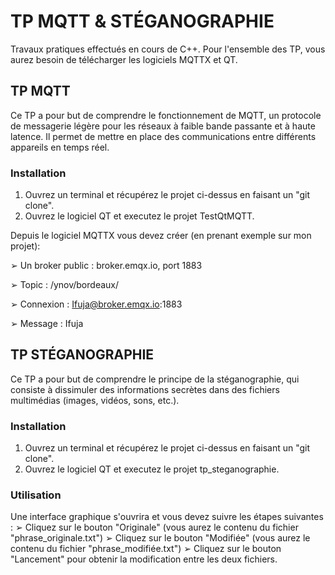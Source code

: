 # TP MQTT & STÉGANOGRAPHIE
Travaux pratiques effectués en cours de C++. Pour l'ensemble des TP, vous aurez besoin de télécharger les logiciels MQTTX et QT.

## TP MQTT
Ce TP a pour but de comprendre le fonctionnement de MQTT, un protocole de messagerie légère pour les réseaux à faible bande passante et à haute latence. Il permet de mettre en place des communications entre différents appareils en temps réel.

### Installation
1. Ouvrez un terminal et récupérez le projet ci-dessus en faisant un "git clone".
2. Ouvrez le logiciel QT et executez le projet TestQtMQTT.

Depuis le logiciel MQTTX vous devez créer (en prenant exemple sur mon projet):

➢ Un broker public : broker.emqx.io, port 1883

➢ Topic : /ynov/bordeaux/

➢ Connexion : Ifuja@broker.emqx.io:1883

➢ Message : Ifuja

## TP STÉGANOGRAPHIE
Ce TP a pour but de comprendre le principe de la stéganographie, qui consiste à dissimuler des informations secrètes dans des fichiers multimédias (images, vidéos, sons, etc.).

### Installation
1. Ouvrez un terminal et récupérez le projet ci-dessus en faisant un "git clone".
2. Ouvrez le logiciel QT et executez le projet tp_steganographie.

### Utilisation
Une interface graphique s'ouvrira et vous devez suivre les étapes suivantes :
➢ Cliquez sur le bouton "Originale" (vous aurez le contenu du fichier "phrase_originale.txt")
➢ Cliquez sur le bouton "Modifiée" (vous aurez le contenu du fichier "phrase_modifiée.txt")
➢ Cliquez sur le bouton "Lancement" pour obtenir la modification entre les deux fichiers.

